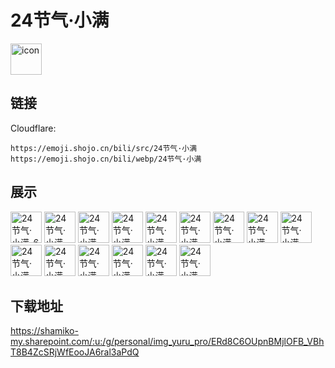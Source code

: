 # 24节气·小满
<img src="https://emoji.shojo.cn/bili/src/24节气·小满/icon.png" width="50" height="50" alt="icon">

## 链接
Cloudflare:
```
https://emoji.shojo.cn/bili/src/24节气·小满
https://emoji.shojo.cn/bili/webp/24节气·小满
```
## 展示
<img src="https://emoji.shojo.cn/bili/src/24节气·小满/24节气·小满-6.png" width="50" height="50" alt="24节气·小满-6">
<img src="https://emoji.shojo.cn/bili/src/24节气·小满/24节气·小满-冲鸭.png" width="50" height="50" alt="24节气·小满-冲鸭">
<img src="https://emoji.shojo.cn/bili/src/24节气·小满/24节气·小满-牛蛙.png" width="50" height="50" alt="24节气·小满-牛蛙">
<img src="https://emoji.shojo.cn/bili/src/24节气·小满/24节气·小满-暗中观察.png" width="50" height="50" alt="24节气·小满-暗中观察">
<img src="https://emoji.shojo.cn/bili/src/24节气·小满/24节气·小满-一言难尽.png" width="50" height="50" alt="24节气·小满-一言难尽">
<img src="https://emoji.shojo.cn/bili/src/24节气·小满/24节气·小满-小丑.png" width="50" height="50" alt="24节气·小满-小丑">
<img src="https://emoji.shojo.cn/bili/src/24节气·小满/24节气·小满-别太荒谬.png" width="50" height="50" alt="24节气·小满-别太荒谬">
<img src="https://emoji.shojo.cn/bili/src/24节气·小满/24节气·小满-吃瓜.png" width="50" height="50" alt="24节气·小满-吃瓜">
<img src="https://emoji.shojo.cn/bili/src/24节气·小满/24节气·小满-给点？.png" width="50" height="50" alt="24节气·小满-给点？">
<img src="https://emoji.shojo.cn/bili/src/24节气·小满/24节气·小满-干饭中.png" width="50" height="50" alt="24节气·小满-干饭中">
<img src="https://emoji.shojo.cn/bili/src/24节气·小满/24节气·小满-收声啦！.png" width="50" height="50" alt="24节气·小满-收声啦！">
<img src="https://emoji.shojo.cn/bili/src/24节气·小满/24节气·小满-好茶.png" width="50" height="50" alt="24节气·小满-好茶">
<img src="https://emoji.shojo.cn/bili/src/24节气·小满/24节气·小满-体面人.png" width="50" height="50" alt="24节气·小满-体面人">
<img src="https://emoji.shojo.cn/bili/src/24节气·小满/24节气·小满-撒花.png" width="50" height="50" alt="24节气·小满-撒花">
<img src="https://emoji.shojo.cn/bili/src/24节气·小满/24节气·小满-知识增加.png" width="50" height="50" alt="24节气·小满-知识增加">

## 下载地址

https://shamiko-my.sharepoint.com/:u:/g/personal/img_yuru_pro/ERd8C6OUpnBMjlOFB_VBhT8B4ZcSRjWfEooJA6ral3aPdQ